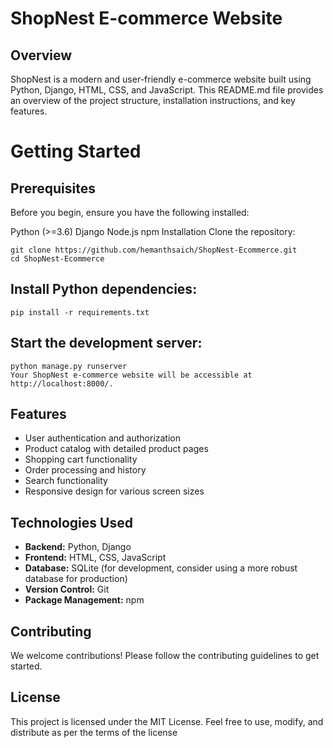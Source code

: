 # ShopNest E-commerce Website

## Overview

ShopNest is a modern and user-friendly e-commerce website built using Python, Django, HTML, CSS, and JavaScript. This README.md file provides an overview of the project structure, installation instructions, and key features.

# Getting Started
## Prerequisites
Before you begin, ensure you have the following installed:

Python (>=3.6)
Django
Node.js
npm
Installation
Clone the repository:
```
git clone https://github.com/hemanthsaich/ShopNest-Ecommerce.git
cd ShopNest-Ecommerce
```
## Install Python dependencies:

```
pip install -r requirements.txt
```
## Start the development server:

```
python manage.py runserver
Your ShopNest e-commerce website will be accessible at http://localhost:8000/.
```
## Features
- User authentication and authorization
- Product catalog with detailed product pages
- Shopping cart functionality
- Order processing and history
- Search functionality
- Responsive design for various screen sizes
  
## Technologies Used

- **Backend:** Python, Django
- **Frontend:** HTML, CSS, JavaScript
- **Database:** SQLite (for development, consider using a more robust database for production)
- **Version Control:** Git
- **Package Management:** npm
## Contributing
We welcome contributions! Please follow the contributing guidelines to get started.

## License
This project is licensed under the MIT License. Feel free to use, modify, and distribute as per the terms of the license
